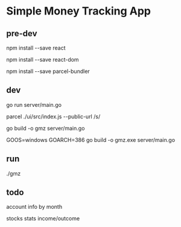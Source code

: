# Simple Money Tracking App


## pre-dev

npm install --save react

npm install --save react-dom

npm install --save parcel-bundler


## dev

go run server/main.go

parcel ./ui/src/index.js --public-url /s/

go build -o gmz server/main.go

GOOS=windows GOARCH=386 go build -o gmz.exe server/main.go

## run 

./gmz

## todo

account info by month

stocks stats income/outcome
